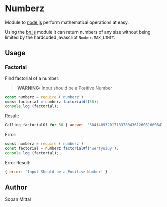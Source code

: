 Numberz
=========

Module to [node.js](http://nodejs.org/) perform mathematical operations at easy.

Using the [bn.js](https://www.npmjs.com/package/bn.js) module it can return numbers
of any size without being limited by the hardcoded javascript `Number.MAX_LIMIT`.

Usage
-----

### Factorial

Find factorial of a number:
> **WARNING:** Input should be a Positive Number

```js
const numberz = require ('numberz');
const factorial = numberz.factorialOf(50);
console.log (factorial);
```

Result:

```js
Calling factorialOf for 50 { answer: '30414093201713378043612608166064768844377641568960512000000000000' }
```
Error:
```js
const numberz = require ('numberz');
const factorial = numberz.factorialOf('wertyuiuy');
console.log (factorial);
```

Error Result:
```js
{ error: 'Input Should be a Positive Number' }
```

Author
------

Sopan Mittal